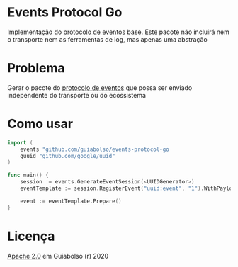 # Events Protocol Go
Implementação do [protocolo de eventos](https://github.com/GuiaBolso/events-protocol) base. Este pacote não incluirá nem o transporte nem as ferramentas de log, mas apenas uma abstração

# Problema

Gerar o pacote do [protocolo de eventos](https://github.com/GuiaBolso/events-protocol) que possa ser enviado independente do transporte ou do ecossistema

# Como usar

```go
import (
    events "github.com/guiabolso/events-protocol-go
    guuid "github.com/google/uuid"
)

func main() {
    session := events.GenerateEventSession(<UUIDGenerator>)
    eventTemplate := session.RegisterEvent("uuid:event", "1").WithPayload(payload)

    event := eventTemplate.Prepare()
}
```

# Licença

[Apache 2.0](https://github.com/GuiaBolso/events-protocol-go/blob/master/LICENSE) em Guiabolso (r) 2020